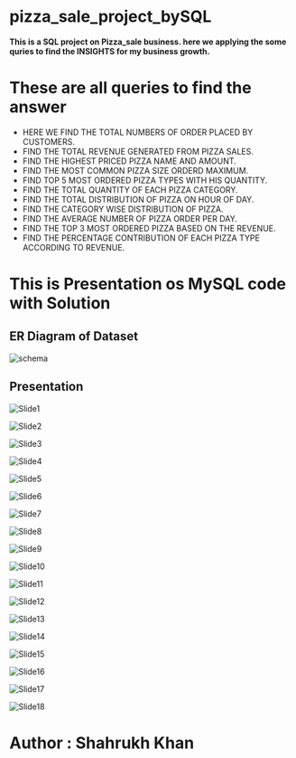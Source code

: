 # **pizza_sale_project_bySQL**
**This is a SQL project on Pizza_sale business. here we applying the some quries to find the INSIGHTS for my business growth.**
# **These are all queries to find the answer**
* HERE WE FIND THE TOTAL NUMBERS OF ORDER PLACED BY CUSTOMERS.
* FIND THE TOTAL REVENUE GENERATED FROM PIZZA SALES.
* FIND THE HIGHEST PRICED PIZZA NAME AND AMOUNT.
* FIND THE MOST COMMON PIZZA SIZE ORDERD MAXIMUM.
* FIND TOP 5 MOST ORDERED PIZZA TYPES WITH HIS QUANTITY.
* FIND THE TOTAL QUANTITY OF EACH PIZZA CATEGORY.
* FIND THE TOTAL DISTRIBUTION OF PIZZA ON HOUR OF DAY.
* FIND THE CATEGORY WISE DISTRIBUTION OF PIZZA.
* FIND THE AVERAGE NUMBER OF PIZZA ORDER PER DAY.
* FIND THE TOP 3 MOST ORDERED PIZZA BASED ON THE REVENUE.
* FIND THE PERCENTAGE CONTRIBUTION OF EACH PIZZA TYPE ACCORDING TO REVENUE.
# **This is Presentation os MySQL code with Solution**
## ER Diagram of Dataset
![schema](https://github.com/Shahrukhkhan1580/pizza_sale_project_bySQL/assets/169712366/04643f2e-3e31-434f-b87e-499f6a701776)
## Presentation 

![Slide1](https://github.com/Shahrukhkhan1580/pizza_sale_project_bySQL/assets/169712366/6d124892-0346-4b9e-a9b1-3f4319295430)

![Slide2](https://github.com/Shahrukhkhan1580/pizza_sale_project_bySQL/assets/169712366/433ca0c7-2c4e-4754-aec8-9d21526e379c)

![Slide3](https://github.com/Shahrukhkhan1580/pizza_sale_project_bySQL/assets/169712366/a3c13eba-f5a4-46ea-bd44-fbbfa781f885)

![Slide4](https://github.com/Shahrukhkhan1580/pizza_sale_project_bySQL/assets/169712366/a1740052-9520-44b2-9868-b87044eeaedc)

![Slide5](https://github.com/Shahrukhkhan1580/pizza_sale_project_bySQL/assets/169712366/3ca911c2-5943-4228-99e7-5618a2a011b2)

![Slide6](https://github.com/Shahrukhkhan1580/pizza_sale_project_bySQL/assets/169712366/4f1e4233-4f7b-4b6d-841c-a93d193bbe80)

![Slide7](https://github.com/Shahrukhkhan1580/pizza_sale_project_bySQL/assets/169712366/21f1f46f-f193-4c44-80a5-8ab86e38a6bc)

![Slide8](https://github.com/Shahrukhkhan1580/pizza_sale_project_bySQL/assets/169712366/7225c34c-dfa8-4363-beb5-da399a1e4c55)

![Slide9](https://github.com/Shahrukhkhan1580/pizza_sale_project_bySQL/assets/169712366/4a036911-6935-46e3-bcb4-222584495476)

![Slide10](https://github.com/Shahrukhkhan1580/pizza_sale_project_bySQL/assets/169712366/4d186216-a732-4a6f-8be7-b210e546b9d4)

![Slide11](https://github.com/Shahrukhkhan1580/pizza_sale_project_bySQL/assets/169712366/0b47d27c-56c2-46db-8f65-71c8d0e356d0)

![Slide12](https://github.com/Shahrukhkhan1580/pizza_sale_project_bySQL/assets/169712366/191b9e56-c8fc-4653-8068-873a8075b702)

![Slide13](https://github.com/Shahrukhkhan1580/pizza_sale_project_bySQL/assets/169712366/96bce4b8-eea1-4dfb-b9e9-7d034c907a68)

![Slide14](https://github.com/Shahrukhkhan1580/pizza_sale_project_bySQL/assets/169712366/d416b68b-f5bd-471a-99f3-d98cfe3f343e)

![Slide15](https://github.com/Shahrukhkhan1580/pizza_sale_project_bySQL/assets/169712366/e0d05713-543d-4dd8-83ca-89281125dc18)

![Slide16](https://github.com/Shahrukhkhan1580/pizza_sale_project_bySQL/assets/169712366/af1f684a-1c5f-4e8f-a4d9-09b79f88a0db)

![Slide17](https://github.com/Shahrukhkhan1580/pizza_sale_project_bySQL/assets/169712366/a476f693-655b-44aa-b314-596d5e12e5aa)

![Slide18](https://github.com/Shahrukhkhan1580/pizza_sale_project_bySQL/assets/169712366/ec3a6a60-6e1d-48f0-a78b-ccbde5419946)

# **Author : Shahrukh Khan**























